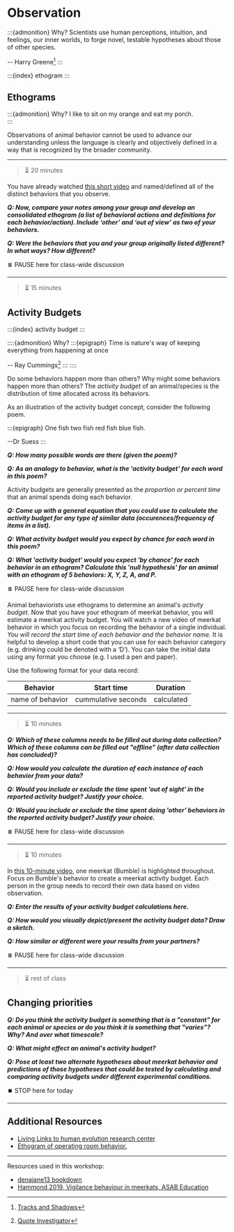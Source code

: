 # Observation

:::{admonition} Why?
Scientists use human perceptions, intuition, and feelings, our inner worlds, to forge novel, testable hypotheses about those of other species.

-- Harry Greene[^tracks-shadows]
:::

[^tracks-shadows]: [Tracks and Shadows](https://www.ucpress.edu/book/9780520292659/tracks-and-shadows)


:::{index} ethogram
:::

## Ethograms

:::{admonition} Why?
I like to sit on my orange and eat my porch.  
:::

Observations of animal behavior cannot be used to advance our understanding unless the language is clearly and objectively defined in a way that is recognized by the broader community. 

---
> ⏳ 20 minutes

You have already watched [this short video](https://vimeo.com/80600819) and named/defined all of the distinct behaviors that you observe.  


***Q: Now, compare your notes among your group and develop an consolidated ethogram (a list of behavioral actions and definitions for each behavior/action). Include ‘other’ and ‘out of view’ as two of your behaviors.***

***Q: Were the behaviors that you and your group originally listed different? In what ways? How different?***


⏸️ PAUSE here for class-wide discussion


---
> ⏳ 15 minutes

## Activity Budgets

:::{index} activity budget
:::

::::{admonition} Why?
:::{epigraph}
Time is nature's way of keeping everything from happening at once

-- Ray Cummings[^timequote]
:::
::::

[^timequote]: [Quote Investigator](https://quoteinvestigator.com/2019/07/06/time/)

Do some behaviors happen more than others? Why might some behaviors happen more than others? The *activity budget* of an animal/species is the distribution of time allocated across its behaviors.

As an illustration of the activity budget concept, consider the following poem.

:::{epigraph} 
One fish two fish red fish blue fish.

--Dr Suess
:::

***Q: How many possible words are there (given the poem)?***

***Q: As an analogy to behavior, what is the 'activity budget' for each word in this poem?***

Activity budgets are generally presented as the *proportion or percent time* that an animal spends doing each behavior. 

***Q: Come up with a general equation that you could use to calculate the activity budget for any type of similar data (occurences/frequency of items in a list).***

***Q: What activity budget would you expect by chance for each word in this poem?***

***Q: What 'activity budget' would you expect 'by chance' for each behavior in an ethogram? Calculate this 'null hypothesis' for an animal with an ethogram of 5 behaviors: X, Y, Z, A, and P.*** 

⏸️ PAUSE here for class-wide discussion



Animal behaviorists use ethograms to determine an animal's *activity budget*. Now that you have your ethogram of meerkat behavior, you will estimate a meerkat activity budget. You will watch a new video of meerkat behavior in which you focus on recording the behavior of a single individual. *You will record the start time of each behavior and the behavior name.* It is helpful to develop a short code that you can use for each behavior category (e.g. drinking could be denoted with a ‘D’). You can take the initial data using any format you choose (e.g. I used a pen and paper).

Use the following format for your data record:

| **Behavior** | **Start time** | **Duration** |
| --- | --- | --- |
| name of behavior | cummulative seconds | calculated | 

---
> ⏳ 10 minutes

***Q: Which of these columns needs to be filled out during data collection? Which of these columns can be filled out "offline" (after data collection has concluded)?***

***Q: How would you calculate the duration of each instance of each behavior from your data?***

***Q: Would you include or exclude the time spent 'out of sight' in the reported activity budget? Justify your choice.***

***Q: Would you include or exclude the time spent doing 'other' behaviors in the reported activity budget? Justify your choice.*** 

⏸️ PAUSE here for class-wide discussion


---
> ⏳ 10 minutes

In [this 10-minute video](https://vimeo.com/80602697), one meerkat (Bumble) is highlighted throughout. Focus on Bumble's behavior to create a meerkat activity budget. Each person in the group needs to record their own data based on video observation.

***Q: Enter the results of your activity budget calculations here.***

***Q: How would you visually depict/present the activity budget data? Draw a sketch.***

***Q: How similar or different were your results from your partners?***

⏸️ PAUSE here for class-wide discussion


---
> ⏳ rest of class

## Changing priorities

***Q: Do you think the activity budget is something that is a "constant" for each animal or species or do you think it is something that "varies"? Why? And over what timescale?***

***Q: What might effect an animal's activity budget?***

***Q: Pose at least two alternate hypotheses about meerkat behavior and predictions of those hypotheses that could be tested by calculating and comparing activity budgets under different experimental conditions.***


⏹️ STOP here for today



---
## Additional Resources

- [Living Links to human evolution research center](https://living-links.org/resources/materials-for-teachers/measuring-behaviour-lesson-plan/)
- [Ethogram of operating room behavior.](https://dx.doi.org/10.1007%2Fs12160-016-9773-0)

---

Resources used in this workshop: 
- [denajane13 bookdown](https://bookdown.org/denajane13/BIONB_2210_Summer_2021/field-lab-2-ethograms-and-activity-budgets.html#part-1.-build-an-ethogram-from-meerkat-observations)
- [Hammond 2019, Vigilance behaviour in meerkats, ASAB Education](https://www.asab.org/s/EDU-ASAB-Vigilance-behaviour-in-meerkats-compressed.pdf)
